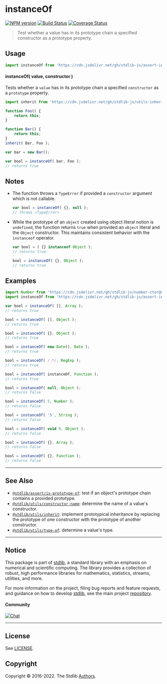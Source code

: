 <!--

@license Apache-2.0

Copyright (c) 2018 The Stdlib Authors.

Licensed under the Apache License, Version 2.0 (the "License");
you may not use this file except in compliance with the License.
You may obtain a copy of the License at

   http://www.apache.org/licenses/LICENSE-2.0

Unless required by applicable law or agreed to in writing, software
distributed under the License is distributed on an "AS IS" BASIS,
WITHOUT WARRANTIES OR CONDITIONS OF ANY KIND, either express or implied.
See the License for the specific language governing permissions and
limitations under the License.

-->

# instanceOf

[![NPM version][npm-image]][npm-url] [![Build Status][test-image]][test-url] [![Coverage Status][coverage-image]][coverage-url] <!-- [![dependencies][dependencies-image]][dependencies-url] -->

> Test whether a value has in its prototype chain a specified constructor as a prototype property.

<section class="intro">

</section>

<!-- /.intro -->



<section class="usage">

## Usage

```javascript
import instanceOf from 'https://cdn.jsdelivr.net/gh/stdlib-js/assert-instance-of@deno/mod.js';
```

#### instanceOf( value, constructor )

Tests whether a `value` has in its prototype chain a specified `constructor` as a `prototype` property.

```javascript
import inherit from 'https://cdn.jsdelivr.net/gh/stdlib-js/utils-inherit@deno/mod.js';

function Foo() {
    return this;
}

function Bar() {
    return this;
}
inherit( Bar, Foo );

var bar = new Bar();

var bool = instanceOf( bar, Foo );
// returns true
```

</section>

<!-- /.usage -->

<section class="notes">

## Notes

-   The function throws a `TypeError` if provided a `constructor` argument which is not callable.

    ```javascript
    var bool = instanceOf( {}, null );
    // throws <TypeError>
    ```

-   While the prototype of an `object` created using object literal notion is `undefined`, the function returns `true` when provided an `object` literal and the `Object` constructor. This maintains consistent behavior with the `instanceof` operator.

    ```javascript
    var bool = ( {} instanceof Object );
    // returns true

    bool = instanceOf( {}, Object );
    // returns true
    ```

</section>

<!-- /.notes -->

<section class="examples">

## Examples

<!-- eslint no-undef: "error" -->

```javascript
import Number from 'https://cdn.jsdelivr.net/gh/stdlib-js/number-ctor@deno/mod.js';
import instanceOf from 'https://cdn.jsdelivr.net/gh/stdlib-js/assert-instance-of@deno/mod.js';

var bool = instanceOf( [], Array );
// returns true

bool = instanceOf( [], Object );
// returns true

bool = instanceOf( {}, Object );
// returns true

bool = instanceOf( new Date(), Date );
// returns true

bool = instanceOf( /.*/, RegExp );
// returns true

bool = instanceOf( instanceOf, Function );
// returns true

bool = instanceOf( null, Object );
// returns false

bool = instanceOf( 5, Number );
// returns false

bool = instanceOf( '5', String );
// returns false

bool = instanceOf( void 0, Object );
// returns false

bool = instanceOf( {}, Array );
// returns false

bool = instanceOf( {}, Function );
// returns false
```

</section>

<!-- /.examples -->

<!-- Section for related `stdlib` packages. Do not manually edit this section, as it is automatically populated. -->

<section class="related">

* * *

## See Also

-   <span class="package-name">[`@stdlib/assert/is-prototype-of`][@stdlib/assert/is-prototype-of]</span><span class="delimiter">: </span><span class="description">test if an object's prototype chain contains a provided prototype.</span>
-   <span class="package-name">[`@stdlib/utils/constructor-name`][@stdlib/utils/constructor-name]</span><span class="delimiter">: </span><span class="description">determine the name of a value's constructor.</span>
-   <span class="package-name">[`@stdlib/utils/inherit`][@stdlib/utils/inherit]</span><span class="delimiter">: </span><span class="description">implement prototypical inheritance by replacing the prototype of one constructor with the prototype of another constructor.</span>
-   <span class="package-name">[`@stdlib/utils/type-of`][@stdlib/utils/type-of]</span><span class="delimiter">: </span><span class="description">determine a value's type.</span>

</section>

<!-- /.related -->

<!-- Section for all links. Make sure to keep an empty line after the `section` element and another before the `/section` close. -->


<section class="main-repo" >

* * *

## Notice

This package is part of [stdlib][stdlib], a standard library with an emphasis on numerical and scientific computing. The library provides a collection of robust, high performance libraries for mathematics, statistics, streams, utilities, and more.

For more information on the project, filing bug reports and feature requests, and guidance on how to develop [stdlib][stdlib], see the main project [repository][stdlib].

#### Community

[![Chat][chat-image]][chat-url]

---

## License

See [LICENSE][stdlib-license].


## Copyright

Copyright &copy; 2016-2022. The Stdlib [Authors][stdlib-authors].

</section>

<!-- /.stdlib -->

<!-- Section for all links. Make sure to keep an empty line after the `section` element and another before the `/section` close. -->

<section class="links">

[npm-image]: http://img.shields.io/npm/v/@stdlib/assert-instance-of.svg
[npm-url]: https://npmjs.org/package/@stdlib/assert-instance-of

[test-image]: https://github.com/stdlib-js/assert-instance-of/actions/workflows/test.yml/badge.svg?branch=main
[test-url]: https://github.com/stdlib-js/assert-instance-of/actions/workflows/test.yml?query=branch:main

[coverage-image]: https://img.shields.io/codecov/c/github/stdlib-js/assert-instance-of/main.svg
[coverage-url]: https://codecov.io/github/stdlib-js/assert-instance-of?branch=main

<!--

[dependencies-image]: https://img.shields.io/david/stdlib-js/assert-instance-of.svg
[dependencies-url]: https://david-dm.org/stdlib-js/assert-instance-of/main

-->

[chat-image]: https://img.shields.io/gitter/room/stdlib-js/stdlib.svg
[chat-url]: https://gitter.im/stdlib-js/stdlib/

[stdlib]: https://github.com/stdlib-js/stdlib

[stdlib-authors]: https://github.com/stdlib-js/stdlib/graphs/contributors

[umd]: https://github.com/umdjs/umd
[es-module]: https://developer.mozilla.org/en-US/docs/Web/JavaScript/Guide/Modules

[deno-url]: https://github.com/stdlib-js/assert-instance-of/tree/deno
[umd-url]: https://github.com/stdlib-js/assert-instance-of/tree/umd
[esm-url]: https://github.com/stdlib-js/assert-instance-of/tree/esm
[branches-url]: https://github.com/stdlib-js/assert-instance-of/blob/main/branches.md

[stdlib-license]: https://raw.githubusercontent.com/stdlib-js/assert-instance-of/main/LICENSE

<!-- <related-links> -->

[@stdlib/assert/is-prototype-of]: https://github.com/stdlib-js/assert-is-prototype-of/tree/deno

[@stdlib/utils/constructor-name]: https://github.com/stdlib-js/utils-constructor-name/tree/deno

[@stdlib/utils/inherit]: https://github.com/stdlib-js/utils-inherit/tree/deno

[@stdlib/utils/type-of]: https://github.com/stdlib-js/utils-type-of/tree/deno

<!-- </related-links> -->

</section>

<!-- /.links -->
